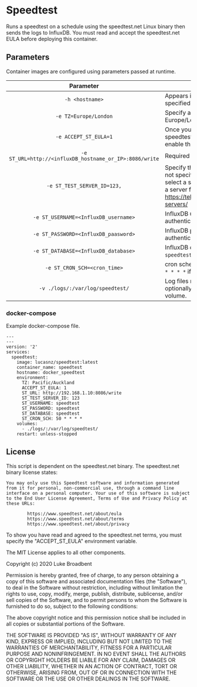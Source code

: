 # Speedtest
Runs a speedtest on a schedule using the speedtest.net Linux binary then sends the logs to InfluxDB. You must read and accept the speedtest.net EULA before deploying this container.

## Parameters

Container images are configured using parameters passed at runtime.

| Parameter | Function |
| :----: | --- |
| `-h <hostname>` | Appears in InfluxDB logs. If not specified the container ID will be used. |
| `-e TZ=Europe/London` | Specify a time zone to use e.g. Europe/London. |
| `-e ACCEPT_ST_EULA=1` | Once you've reviewed the speedtest.net EULA and accepted enable this environment variable. |
| `-e ST_URL=http://<influxDB_hostname_or_IP>:8086/write` | Required URL for InfluxDB. |
| `-e ST_TEST_SERVER_ID=123,` | Specify they speedtest server by ID. If not specified, the binary will auto-select a server. For best results, select a server from: https://telcodb.net/explore/speedtest-servers/ |
| `-e ST_USERNAME=<InfluxDB_username>` | InfluxDB username (required if authentication is enabled in InfluxDB). |
| `-e ST_PASSWORD=<InfluxDB_paasword>` | InfluxDB password (required if authentication is enabled in InfluxDB). |
| `-e ST_DATABASE=<InfluxDB_database>` | InfluxDB database. Defaults to `speedtest` if not specified. |
| `-e ST_CRON_SCH=<cron_time>` | cron schedule for test. Defaults to `10 * * * *` if not specified. |
| `-v ./logs/:/var/log/speedtest/` | Log files reside here and can optionally be retained by mapping the volume. |

### docker-compose

Example docker-compose file.

```
---
---
version: '2'
services:
  speedtest:
    image: lucasnz/speedtest:latest
    container_name: speedtest
    hostname: docker_speedtest
    environment:
      TZ: Pacific/Auckland
      ACCEPT_ST_EULA: 1
      ST_URL: http://192.168.1.10:8086/write
      ST_TEST_SERVER_ID: 123
      ST_USERNAME: speedtest
      ST_PASSWORD: speedtest
      ST_DATABASE: speedtest
      ST_CRON_SCH: 50 * * * *
    volumes:
      - ./logs/:/var/log/speedtest/
    restart: unless-stopped
```

## License

This script is dependent on the speedtest.net binary. The speedtest.net binary license states:
```
You may only use this Speedtest software and information generated
from it for personal, non-commercial use, through a command line
interface on a personal computer. Your use of this software is subject
to the End User License Agreement, Terms of Use and Privacy Policy at
these URLs:

        https://www.speedtest.net/about/eula
        https://www.speedtest.net/about/terms
        https://www.speedtest.net/about/privacy
```
To show you have read and agreed to the speedtest.net terms, you must specify the "ACCEPT_ST_EULA" environment variable.

The MIT License applies to all other components.

Copyright (c) 2020 Luke Broadbent

Permission is hereby granted, free of charge, to any person obtaining a copy of this software and associated documentation files (the "Software"), to deal in the Software without restriction, including without limitation the rights to use, copy, modify, merge, publish, distribute, sublicense, and/or sell copies of the Software, and to permit persons to whom the Software is furnished to do so, subject to the following conditions:

The above copyright notice and this permission notice shall be included in all copies or substantial portions of the Software.

THE SOFTWARE IS PROVIDED "AS IS", WITHOUT WARRANTY OF ANY KIND, EXPRESS OR IMPLIED, INCLUDING BUT NOT LIMITED TO THE WARRANTIES OF MERCHANTABILITY, FITNESS FOR A PARTICULAR PURPOSE AND NONINFRINGEMENT. IN NO EVENT SHALL THE AUTHORS OR COPYRIGHT HOLDERS BE LIABLE FOR ANY CLAIM, DAMAGES OR OTHER LIABILITY, WHETHER IN AN ACTION OF CONTRACT, TORT OR OTHERWISE, ARISING FROM, OUT OF OR IN CONNECTION WITH THE SOFTWARE OR THE USE OR OTHER DEALINGS IN THE SOFTWARE.
